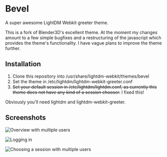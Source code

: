 Bevel
=====

A super awesome LightDM Webkit greeter theme.

This is a fork of Blender3D's excellent theme. At the moment my changes amount
to a few simple bugfixes and a restructuring of the javascript which provides
the theme's functionality. I have vague plans to improve the theme further.

Installation
------------

1. Clone this repository into /usr/share/lightdm-webkit/themes/bevel
2. Set the theme in /etc/lightdm/lightdm-webkit-greeter.conf
3. ~~Set your default session in /etc/lightdm/lightdm.conf, as currently this
   theme does not have any kind of a session chooser.~~ I fixed this!

Obviously you'll need lightdm and lightdm-webkit-greeter.

Screenshots
-----------

![Overview with multiple users](https://github.com/jqln-0/Bevel/raw/screenshots/images/overview.png)

![Logging in](https://github.com/jqln-0/Bevel/raw/screenshots/images/login.png)

![Choosing a session with multiple users](https://github.com/jqln-0/Bevel/raw/screenshots/images/session.png)

